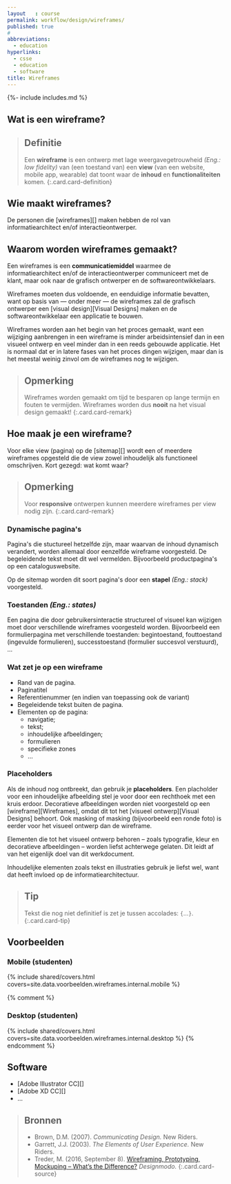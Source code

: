 ```yaml
---
layout   : course
permalink: workflow/design/wireframes/
published: true
#
abbreviations:
  - education
hyperlinks:
  - csse
  - education
  - software
title: Wireframes
---
```

{%- include includes.md %}

Wat is een wireframe?
---------------------

> Definitie
> ---
> Een **wireframe** is een ontwerp met lage weergavegetrouwheid *(Eng.: low fidelity)* van (een toestand van) een **view** (van een website, mobile app, wearable) dat toont waar de **inhoud** en **functionaliteiten** komen.
{:.card.card-definition}

Wie maakt wireframes?
---------------------

De personen die [wireframes][] maken hebben de rol van informatiearchitect en/of interactieontwerper.

Waarom worden wireframes gemaakt?
---------------------------------

Een wireframes is een **communicatiemiddel** waarmee de informatiearchitect en/of de interactieontwerper communiceert met de klant, maar ook naar de grafisch ontwerper en de softwareontwikkelaars.

Wireframes moeten dus voldoende, en eenduidige informatie bevatten, want op basis van &mdash; onder meer &mdash; de wireframes zal de grafisch ontwerper een [visual design][Visual Designs] maken en de softwareontwikkelaar een applicatie te bouwen.

Wireframes worden aan het begin van het proces gemaakt, want een wijziging aanbrengen in een wireframe is minder arbeidsintensief dan in een visueel ontwerp en veel minder dan in een reeds gebouwde applicatie. Het is normaal dat er in latere fases van het proces dingen wijzigen, maar dan is het meestal weinig zinvol om de wireframes nog te wijzigen.

> Opmerking
> ---
> Wireframes worden gemaakt om tijd te besparen op lange termijn en fouten te vermijden. Wireframes worden dus **nooit** na het visual design gemaakt!
{:.card.card-remark}

Hoe maak je een wireframe?
--------------------------

Voor elke view (pagina) op de [sitemap][] wordt een of meerdere wireframes opgesteld die de view zowel inhoudelijk als functioneel omschrijven. Kort gezegd: wat komt waar? 

> Opmerking
> ---
> Voor **responsive** ontwerpen kunnen meerdere wireframes per view nodig zijn.
{:.card.card-remark}

### Dynamische pagina's

Pagina's die stuctureel hetzelfde zijn, maar waarvan de inhoud dynamisch verandert, worden allemaal door eenzelfde wireframe voorgesteld. De begeleidende tekst moet dit wel vermelden. Bijvoorbeeld productpagina's op een cataloguswebsite.

Op de sitemap worden dit soort pagina's door een **stapel** *(Eng.: stack)* voorgesteld.

### Toestanden *(Eng.: states)*

Een pagina die door gebruikersinteractie structureel of visueel kan wijzigen moet door verschillende wireframes voorgesteld worden. Bijvoorbeeld een formulierpagina met verschillende toestanden: begintoestand, fouttoestand (ingevulde formulieren), successtoestand (formulier succesvol verstuurd), …

### Wat zet je op een wireframe

 - Rand van de pagina.
 - Paginatitel
 - Referentienummer (en indien van toepassing ook de variant)
 - Begeleidende tekst buiten de pagina.
 - Elementen op de pagina:
   - navigatie;
   - tekst;
   - inhoudelijke afbeeldingen;
   - formulieren
   - specifieke zones
   - …

### Placeholders

Als de inhoud nog ontbreekt, dan gebruik je **placeholders**. Een placholder voor een inhoudelijke afbeelding stel je voor door een rechthoek met een kruis erdoor. Decoratieve afbeeldingen worden niet voorgesteld op een [wireframe][Wireframes], omdat dit tot het [visueel ontwerp][Visual Designs] behoort. Ook masking of masking (bijvoorbeeld een ronde foto) is eerder voor het visueel ontwerp dan de wireframe.

Elementen die tot het visueel ontwerp behoren &ndash; zoals typografie, kleur en decoratieve afbeeldingen &ndash; worden liefst achterwege gelaten. Dit leidt af van het eigenlijk doel van dit werkdocument.

Inhoudelijke elementen zoals tekst en illustraties gebruik je liefst wel, want dat heeft invloed op de informatiearchitectuur.

> Tip
> ---
> Tekst die nog niet definitief is zet je tussen accolades: `{`…`}`.
{:.card.card-tip}

Voorbeelden
-----------

### Mobile (studenten)

{% include shared/covers.html covers=site.data.voorbeelden.wireframes.internal.mobile %}

{% comment %}
### Desktop (studenten)

{% include shared/covers.html covers=site.data.voorbeelden.wireframes.internal.desktop %}
{% endcomment %}

Software
--------

 - [Adobe Illustrator CC][]
 - [Adobe XD CC][]
 - …

> Bronnen
> ---
> - Brown, D.M. (2007). *Communicating Design.* New Riders.
> - Garrett, J.J. (2003). *The Elements of User Experience.* New Riders.
> - Treder, M. (2016, September 8). [Wireframing, Prototyping, Mockuping – What’s the Difference?](https://designmodo.com/wireframing-prototyping-mockuping/) *Designmodo.*
{:.card.card-source}